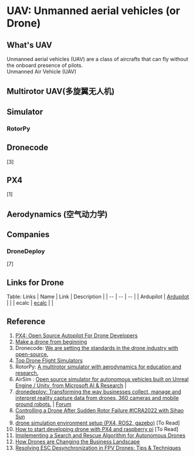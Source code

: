 # UAV: Unmanned aerial vehicles (or Drone)

## What's UAV
Unmanned aerial vehicles (UAV) are a class of aircrafts that can fly without the onboard presence of pilots. <br>
Unmanned Air Vehicle (UAV)

## Multirotor UAV(多旋翼无人机)

## Simulator

### RotorPy

### 

## Dronecode
[3]

## PX4
[1]

## Aerodynamics (空气动力学)

## Companies

### DroneDeploy
[7]

## Links for Drone

Table: Links
| Name | Link | Description |
| -- | -- | -- |
| Ardupilot | [Ardupilot](Ardupilot.org) | |
| ecalc | [ecalc](ecalc.ch) | |

## Reference
1. [PX4: Open Source Autopilot For Drone Developers](https://px4.io/)
2. [Make a drone from beginning](https://medium.com/@abdullahorzan/make-a-drone-from-beginning-part-1-60cfe5d36c5a)
3. Dronecode: [We are setting the standards in the drone industry with open-source.](https://dronecode.org/)
4. [Top Drone Flight Simulators](https://uavcoach.com/drone-flight-simulator/#guide-6)
5. RotorPy: [A multirotor simulator with aerodynamics for education and research.](https://github.com/spencerfolk/rotorpy)
6. AirSim : [Open source simulator for autonomous vehicles built on Unreal Engine / Unity, from Microsoft AI & Research](https://github.com/microsoft/AirSim) |
7. [dronedeploy: Transforming the way businesses collect, manage and interpret reality capture data from drones, 360 cameras and mobile ground robots.](https://dronedeploy.com/) | [Forum](https://forum.dronedeploy.com/)
8. [Controlling a Drone After Sudden Rotor Failure #ICRA2022 with Sihao Sun](https://robohub.org/controlling-a-drone-after-sudden-rotor-failure-icra2022/)
9. [drone simulation environment setup (PX4, ROS2, gazebo)](https://medium.com/@kazuyahirotsu/drone-simulation-environment-setup-px4-ros-89314a3fba42) [To Read]
10. [How to start developing drone with PX4 and raspberry pi](https://medium.com/@kazuyahirotsu/how-to-start-developing-drone-with-px4-and-raspberry-pi-7b3db3575e1c) [To Read]
11. [Implementing a Search and Rescue Algorithm for Autonomous Drones](https://medium.com/@oscar.personal/implementing-a-search-and-rescue-algorithm-for-autonomous-drones-68559638378b)
12. [How Drones are Changing the Business Landscape](https://pcsite.medium.com/how-drones-are-changing-the-business-landscape-224e93f3e742)
13. [Resolving ESC Desynchronization in FPV Drones: Tips & Techniques](https://medium.com/@basharnipa45678/resolving-esc-desynchronization-in-fpv-drones-tips-techniques-a5b9eed3f33f)
